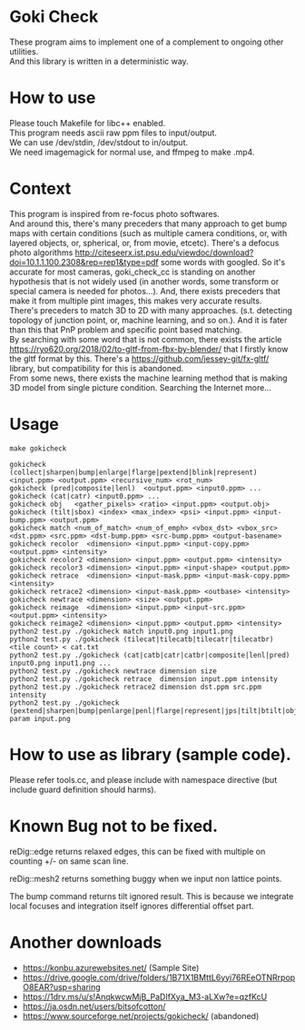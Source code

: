 # Goki Check
These program aims to implement one of a complement to ongoing other utilities.  
And this library is written in a deterministic way.

# How to use
Please touch Makefile for libc++ enabled.  
This program needs ascii raw ppm files to input/output.  
We can use /dev/stdin, /dev/stdout to in/output.  
We need imagemagick for normal use, and ffmpeg to make .mp4.  

# Context
This program is inspired from re-focus photo softwares.  
And around this, there's many preceders that many approach to get bump maps with certain conditions
(such as multiple camera conditions, or, with layered objects, or, spherical, or, from movie, etcetc).
There's a defocus photo algorithms http://citeseerx.ist.psu.edu/viewdoc/download?doi=10.1.1.100.2308&rep=rep1&type=pdf some words with googled. So it's accurate for most cameras, goki_check_cc is standing on another hypothesis that is not widely used (in another words, some transform or special camera is needed for photos...). And, there exists preceders that make it from multiple pint images, this makes very accurate results.  
There's preceders to match 3D to 2D with many approaches. (s.t. detecting topology of junction point, or, machine learning, and so on.). And it is fater than this that PnP problem and specific point based matching.  
By searching with some word that is not common, there exists the article https://ryo620.org/2018/02/to-gltf-from-fbx-by-blender/ that I firstly know the gltf format by this. There's a https://github.com/jessey-git/fx-gltf/ library, but compatibility for this is abandoned.  
From some news, there exists the machine learning method that is making 3D model from single picture condition.
Searching the Internet more...

# Usage
    make gokicheck
    
    gokicheck (collect|sharpen|bump|enlarge|flarge|pextend|blink|represent) <input.ppm> <output.ppm> <recursive_num> <rot_num>
    gokicheck (pred|composite|lenl)  <output.ppm> <input0.ppm> ...
    gokicheck (cat|catr) <input0.ppm> ...
    gokicheck obj   <gather_pixels> <ratio> <input.ppm> <output.obj>
    gokicheck (tilt|sbox) <index> <max_index> <psi> <input.ppm> <input-bump.ppm> <output.ppm>
    gokicheck match <num_of_match> <num_of_emph> <vbox_dst> <vbox_src> <dst.ppm> <src.ppm> <dst-bump.ppm> <src-bump.ppm> <output-basename>
    gokicheck recolor  <dimension> <input.ppm> <input-copy.ppm> <output.ppm> <intensity>
    gokicheck recolor2 <dimension> <input.ppm> <output.ppm> <intensity>
    gokicheck recolor3 <dimension> <input.ppm> <input-shape> <output.ppm>
    gokicheck retrace  <dimension> <input-mask.ppm> <input-mask-copy.ppm> <intensity>
    gokicheck retrace2 <dimension> <input-mask.ppm> <outbase> <intensity>
    gokicheck newtrace <dimension> <size> <output.ppm>
    gokicheck reimage  <dimension> <input.ppm> <input-src.ppm> <output.ppm> <intensity>
    gokicheck reimage2 <dimension> <input.ppm> <output.ppm> <intensity>
    python2 test.py ./gokicheck match input0.png input1.png
    python2 test.py ./gokicheck (tilecat|tilecatb|tilecatr|tilecatbr) <tile count> < cat.txt
    python2 test.py ./gokicheck (cat|catb|catr|catbr|composite|lenl|pred) input0.png input1.png ...
    python2 test.py ./gokicheck newtrace dimension size
    python2 test.py ./gokicheck retrace  dimension input.ppm intensity
    python2 test.py ./gokicheck retrace2 dimension dst.ppm src.ppm intensity
    python2 test.py ./gokicheck (pextend|sharpen|bump|penlarge|penl|flarge|represent|jps|tilt|btilt|obj|sbox|prep|presq) param input.png

# How to use as library (sample code).
Please refer tools.cc, and please include with namespace directive
(but include guard definition should harms).  

# Known Bug not to be fixed.
reDig::edge returns relaxed edges, this can be fixed with multiple on counting
+/- on same scan line.

reDig::mesh2 returns something buggy when we input non lattice points.

The bump command returns tilt ignored result.
This is because we integrate local focuses and integration itself ignores differential offset part.

# Another downloads
* https://konbu.azurewebsites.net/ (Sample Site)
* https://drive.google.com/drive/folders/1B71X1BMttL6yyi76REeOTNRrpopO8EAR?usp=sharing
* https://1drv.ms/u/s!AnqkwcwMjB_PaDIfXya_M3-aLXw?e=qzfKcU
* https://ja.osdn.net/users/bitsofcotton/
* https://www.sourceforge.net/projects/gokicheck/ (abandoned)

